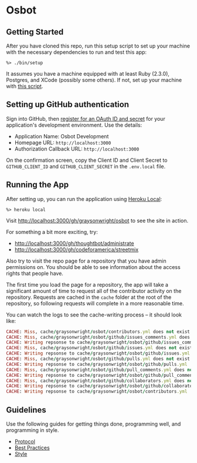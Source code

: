 # Osbot

## Getting Started

After you have cloned this repo, run this setup script to set up your machine
with the necessary dependencies to run and test this app:

    %> ./bin/setup

It assumes you have a machine equipped with at least Ruby (2.3.0), Postgres, and XCode (possibly some others). If not, set up your machine with [this script].

[this script]: https://github.com/thoughtbot/laptop

## Setting up GitHub authentication

Sign into GitHub,
then [register for an OAuth ID and secret][github new app]
for your application's development environment.
Use the details:

* Application Name: Osbot Development
* Homepage URL: `http://localhost:3000`
* Authorization Callback URL: `http://localhost:3000`

On the confirmation screen,
copy the Client ID and Client Secret
to `GITHUB_CLIENT_ID` and `GITHUB_CLIENT_SECRET`
in the `.env.local` file.

[github new app]: https://github.com/settings/applications/new

## Running the App

After setting up, you can run the application using [Heroku Local]:

    %> heroku local

Visit <http://localhost:3000/gh/graysonwright/osbot> to see the site in action.

For something a bit more exciting, try:

* <http://localhost:3000/gh/thoughtbot/administrate>
* <http://localhost:3000/gh/codeforamerica/streetmix>

Also try to visit the repo page
for a repository that you have admin permissions on.
You should be able to see information about the access rights that people have.

The first time you load the page for a repository,
the app will take a significant amount of time
to request all of the contributor activity on the repository.
Requests are cached in the `cache` folder at the root of the repository,
so following requests will complete in a more reasonable time.

You can watch the logs to see the cache-writing process –
it should look like:

```ruby
CACHE: Miss, cache/graysonwright/osbot/contributors.yml does not exist
CACHE: Miss, cache/graysonwright/osbot/github/issues_comments.yml does not exist
CACHE: Writing repsonse to cache/graysonwright/osbot/github/issues_comments.yml
CACHE: Miss, cache/graysonwright/osbot/github/issues.yml does not exist
CACHE: Writing repsonse to cache/graysonwright/osbot/github/issues.yml
CACHE: Miss, cache/graysonwright/osbot/github/pulls.yml does not exist
CACHE: Writing repsonse to cache/graysonwright/osbot/github/pulls.yml
CACHE: Miss, cache/graysonwright/osbot/github/pull_comments.yml does not exist
CACHE: Writing repsonse to cache/graysonwright/osbot/github/pull_comments.yml
CACHE: Miss, cache/graysonwright/osbot/github/collaborators.yml does not exist
CACHE: Writing repsonse to cache/graysonwright/osbot/github/collaborators.yml
CACHE: Writing repsonse to cache/graysonwright/osbot/contributors.yml
```

[Heroku Local]: https://devcenter.heroku.com/articles/heroku-local

## Guidelines

Use the following guides for getting things done, programming well, and
programming in style.

* [Protocol](http://github.com/thoughtbot/guides/blob/master/protocol)
* [Best Practices](http://github.com/thoughtbot/guides/blob/master/best-practices)
* [Style](http://github.com/thoughtbot/guides/blob/master/style)
